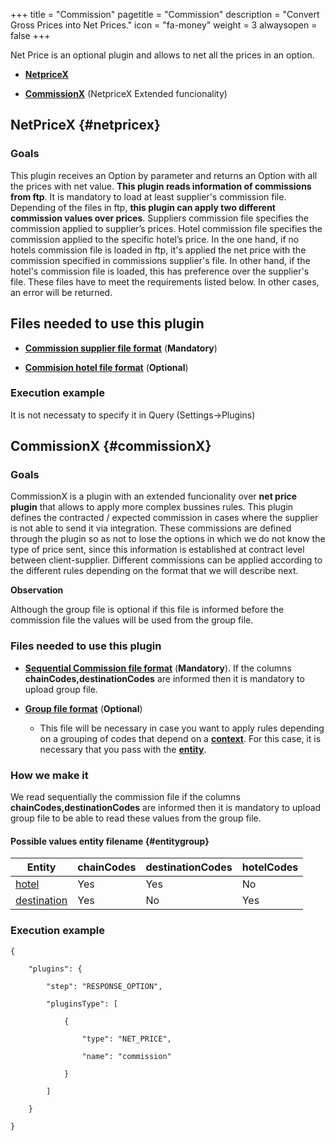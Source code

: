 +++
title = "Commission"
pagetitle = "Commission"
description = "Convert Gross Prices into Net Prices."
icon = "fa-money"
weight = 3
alwaysopen = false
+++

Net Price is an optional plugin and allows to net all the prices in an option.

* [**NetpriceX**](/hotelx/plugins/net-price#netpricex)

* [**CommissionX**](/hotelx/plugins/net-price#commissionX) (NetpriceX Extended funcionality)

## NetPriceX {#netpricex}

### Goals

This plugin receives an Option by parameter and returns an Option with all the prices with net value. **This plugin reads information of commissions from ftp**. It is mandatory to load at least supplier's commission file. Depending of the files in ftp, **this plugin can apply two different commission values over prices**.
Suppliers commission file specifies the commission applied to supplier’s prices. Hotel commission file specifies the commission applied to the specific hotel’s price. In the one hand, if no hotels commission file is loaded in ftp, it's applied the net price with the commission specified in commissions supplier's file. In other hand, if the hotel's commission file is loaded, this has preference over the supplier's file. These files have to meet the requirements listed below. In other cases, an error will be returned.

## Files needed to use this plugin

* [**Commission supplier file format**](/hotelx/plugins/format-files/commission_supplier/) (**Mandatory**)

* [**Commision hotel file format**](/hotelx/plugins/format-files/commission_netprice/) (**Optional**)

### Execution example

It is not necessaty to specify it in Query (Settings->Plugins)

## CommissionX {#commissionX}

### Goals

CommissionX is a plugin with an extended funcionality over **net price plugin** that allows to apply more complex bussines rules.
This plugin defines the contracted / expected commission in cases where the supplier is not able to send it via integration. These commissions are defined through the plugin so as not to lose the options in which we do not know the type of price sent, since this information is established at contract level between client-supplier. Different commissions can be applied according to the different rules depending on the format that we will describe next.

**Observation**

Although the group file is optional if this file is informed before the commission file the values will be used from the group file.

### Files needed to use this plugin

* [**Sequential Commission file format**](/hotelx/plugins/format-files/commission/) (**Mandatory**). If the columns **chainCodes,destinationCodes** are informed then it is mandatory to upload group file.

* [**Group file format**](/hotelx/plugins/format-files/group/) (**Optional**)

    * This file will be necessary in case you want to apply rules depending on a grouping of codes that depend on a [**context**](/hotelx/concepts/accesses-supplier-context/#context). For this case, it is necessary that you pass with the [**entity**](/hotelx/plugins/entity_table_file/).


### How we make it

We read sequentially the commission file if the columns **chainCodes,destinationCodes** are informed then it is mandatory to upload group file to be able to read these values from the group file.

#### **Possible values entity filename** {#entitygroup}

|Entity | chainCodes| destinationCodes| hotelCodes |
|---------|---|---|---|
|[hotel](/hotelx/plugins/entity_table_file#hotel)| Yes | Yes | No |
|[destination](/hotelx/plugins/entity_table_file#destination)| Yes | No | Yes |


### Execution example

```
{

    "plugins": {

        "step": "RESPONSE_OPTION",

        "pluginsType": [

            {

                "type": "NET_PRICE",

                "name": "commission"

            }

        ]

    }

}
```
